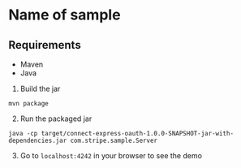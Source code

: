 # Name of sample

## Requirements

- Maven
- Java

1. Build the jar

```
mvn package
```

2. Run the packaged jar

```
java -cp target/connect-express-oauth-1.0.0-SNAPSHOT-jar-with-dependencies.jar com.stripe.sample.Server
```

3. Go to `localhost:4242` in your browser to see the demo
